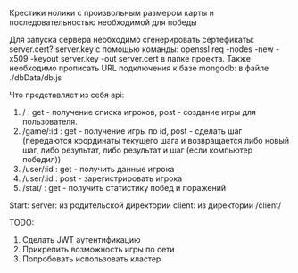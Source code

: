 Крестики нолики с произвольным размером карты и последовательностью необходимой для победы

Для запуска сервера необходимо сгенерировать сертефикаты: server.cert? server.key с помощью команды:
 openssl req -nodes -new -x509 -keyout server.key -out server.cert
в папке проекта.
Также необходимо прописать URL подключения к базе mongodb: в файле ./dbData/db.js

Что представляет из себя api:
1. / : get - получение списка игроков, post - создание игры для пользователя.
2. /game/:id : get - получение игры по id, post - сделать шаг (передаются координаты текущего шага и возвращается либо новый шаг, либо результат, либо результат и шаг (если компьютер победил))
3. /user/:id : get - получить данные игрока 
4. /user/:id : post - зарегистрировать игрока
5. /stat/ : get - получить статистику побед и поражений


Start:
server: из родительской директории
client: из директории /client/

TODO:
1. Сделать JWT аутентификацию
2. Прикрепить возможность игры по сети
3. Попробовать использовать кластер